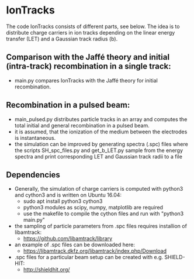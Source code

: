 # IonTracks

The code IonTracks consists of different parts, see below. The idea is to distribute charge carriers in ion tracks depending on the linear energy transfer (LET) and a Gaussian track radius (b).

## Comparison with the Jaffé theory and initial (intra-track) recombination in a single track:
- main.py compares IonTracks with the Jaffé theory for initial recombination.

## Recombination in a pulsed beam:
- main_pulsed.py distributes particle tracks in an array and computes the total initial and general recombination in a pulsed beam.
- it is assumed, that the ionization of the medium between the electrodes is instantaneous.
- the simulation can be improved by generating spectra (.spc) files where the scripts SH_spc_files.py and get_b_LET.py sample from the energy spectra and print corresponding LET and Gaussian track radii to a file

## Dependencies
- Generally, the simulation of charge carriers is computed with python3 and cython3 and is written on Ubuntu 16.04:
    - sudo apt install python3 cython3
    - python3 modules as scipy, numpy, matplotlib are required
    - use the makefile to compile the cython files and run with "python3 main.py"
- the sampling of particle parameters from .spc files requires installion of libamtrack:
    - https://github.com/libamtrack/library
- an example of .spc files can be downloaded here: 
    - https://libamtrack.dkfz.org/libamtrack/index.php/Download
- .spc files for a particular beam setup can be created with e.g. SHIELD-HIT:
    - http://shieldhit.org/ 





